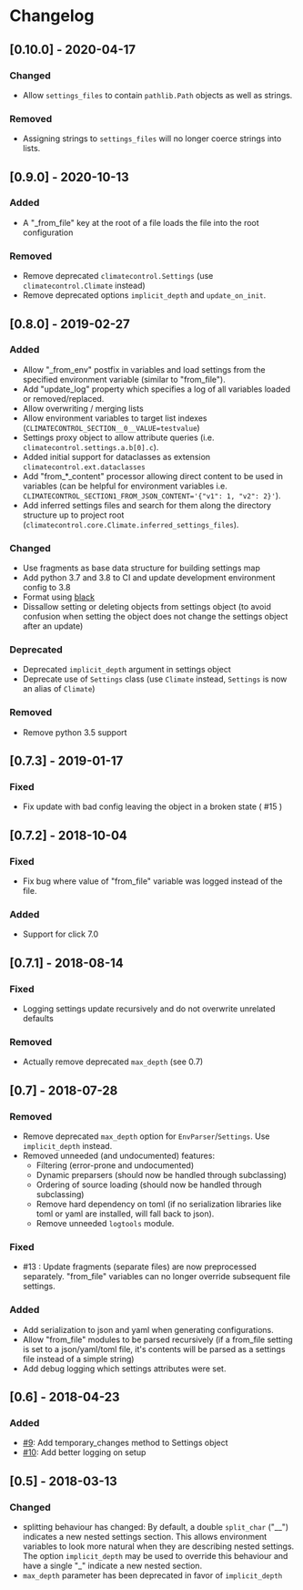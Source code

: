 # Changelog

## [0.10.0] - 2020-04-17

### Changed

- Allow `settings_files` to contain `pathlib.Path` objects as well as strings.

### Removed

- Assigning strings to `settings_files` will no longer coerce strings into lists.

## [0.9.0] - 2020-10-13

### Added

- A "_from_file" key at the root of a file loads the file into the root configuration

### Removed

- Remove deprecated `climatecontrol.Settings` (use `climatecontrol.Climate` instead)
- Remove deprecated options `implicit_depth` and `update_on_init`.

## [0.8.0] - 2019-02-27

### Added

- Allow "_from_env" postfix in variables and load settings from the specified
  environment variable (similar to "from_file").
- Add "update_log" property which specifies a log of all variables loaded or
  removed/replaced.
- Allow overwriting / merging lists
- Allow environment variables to target list indexes (`CLIMATECONTROL_SECTION__0__VALUE=testvalue`)
- Settings proxy object to allow attribute queries (i.e.
  `climatecontrol.settings.a.b[0].c`).
- Added initial support for dataclasses as extension `climatecontrol.ext.dataclasses`
- Add "from_*_content" processor allowing direct content to be used in variables
  (can be helpful for environment variables i.e.
  `CLIMATECONTROL_SECTION1_FROM_JSON_CONTENT='{"v1": 1, "v2": 2}'`).
- Add inferred settings files and search for them along the directory structure
  up to project root (`climatecontrol.core.Climate.inferred_settings_files`).

### Changed

- Use fragments as base data structure for building settings map
- Add python 3.7 and 3.8 to CI and update development environment config to 3.8
- Format using [black](https://github.com/psf/black)
- Dissallow setting or deleting objects from settings object (to avoid confusion
  when setting the object does not change the settings object after an update)

### Deprecated

- Deprecated `implicit_depth` argument in settings object
- Deprecate use of `Settings` class (use `Climate` instead, `Settings` is now an
  alias of `Climate`)

### Removed

- Remove python 3.5 support


## [0.7.3] - 2019-01-17

### Fixed

- Fix update with bad config leaving the object in a broken state ( #15 )


## [0.7.2] - 2018-10-04

### Fixed

- Fix bug where value of "from_file" variable was logged instead of the file.

### Added

- Support for click 7.0


## [0.7.1] - 2018-08-14

### Fixed

- Logging settings update recursively and do not overwrite unrelated defaults

### Removed

- Actually remove deprecated `max_depth` (see 0.7)


## [0.7] - 2018-07-28

### Removed

- Remove deprecated `max_depth` option for `EnvParser`/`Settings`.  Use `implicit_depth` instead.
- Removed unneeded (and undocumented) features:
  - Filtering (error-prone and undocumented)
  - Dynamic preparsers (should now be handled through subclassing)
  - Ordering of source loading (should now be handled through subclassing)
  - Remove hard dependency on toml (if no serialization libraries like toml or
    yaml are installed, will fall back to json).
  - Remove unneeded `logtools` module.

### Fixed

- #13 : Update fragments (separate files) are now preprocessed separately.
  "from_file" variables can no longer override subsequent file settings.

### Added

- Add serialization to json and yaml when generating configurations.
- Allow "from_file" modules to be parsed recursively (if a from_file setting is
  set to a json/yaml/toml file, it's contents will be parsed as a settings file
  instead of a simple string)
- Add debug logging which settings attributes were set.

## [0.6] - 2018-04-23

### Added

- [#9](https://github.com/daviskirk/climatecontrol/pull/9): Add temporary_changes method to Settings object
- [#10](https://github.com/daviskirk/climatecontrol/pull/10): Add better logging on setup


## [0.5] - 2018-03-13

### Changed
- splitting behaviour has changed: By default, a double ``split_char`` ("\_\_")
  indicates a new nested settings section. This allows environment variables to
  look more natural when they are describing nested settings. The option
  ``implicit_depth`` may be used to override this behaviour and have a single
  "\_" indicate a new nested section.
- ``max_depth`` parameter has been deprecated in favor of ``implicit_depth``

